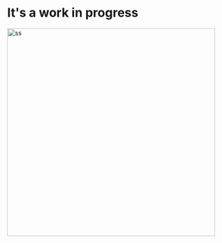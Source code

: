 # It's a work in progress
<img width="479" alt="ss" src="https://github.com/user-attachments/assets/c440654a-519f-427a-909f-5a4643be670a" />
